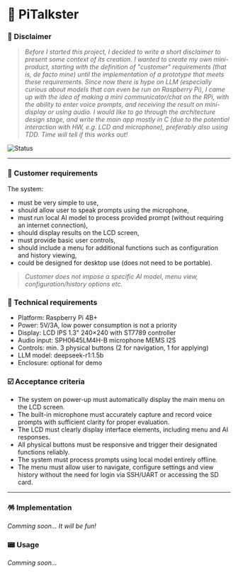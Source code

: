 # 👾 PiTalkster

### 🍿 Disclaimer

> _Before I started this project, I decided to write a short disclaimer to present some context of its creation. I wanted to create my own mini-product, starting with the definition of "customer" requirements (that is, de facto mine) until the implementation of a prototype that meets these requirements. Since now there is hype on LLM (especially curious about models that can even be run on Raspberry Pi), I came up with the idea of making a mini communicator/chat on the RPi, with the ability to enter voice prompts, and receiving the result on mini-display or using audio. I would like to go through the architecture design stage, and write the main app mostly in C (due to the potential interaction with HW, e.g. LCD and microphone), preferably also using TDD. Time will tell if this works out!_

![Status](https://img.shields.io/badge/Project_status-Defining_requirements-blue)

---

### 🦐 Customer requirements

The system: 
- must be very simple to use,
- should allow user to speak prompts using the microphone,
- must run local AI model to process provided prompt (without requiring an internet connection),
- should display results on the LCD screen,
- must provide basic user controls,
- should include a menu for additional functions such as configuration and history viewing,
- could be designed for desktop use (does not need to be portable).

> _Customer does not impose a specific AI model, menu view, configuration/history options etc._

### 💾 Technical requirements

- Platform: Raspberry Pi 4B+
- Power: 5V/3A, low power consumption is not a priority
- Display: LCD IPS 1.3" 240×240 with ST7789 controller
- Audio input: SPH0645LM4H-B microphone MEMS I2S
- Controls: min. 3 physical buttons (2 for navigation, 1 for applying)
- LLM model: deepseek-r1:1.5b
- Enclosure: optional for demo

### ☑️ Acceptance criteria

- The system on power-up must automatically display the main menu on the LCD screen.
- The built-in microphone must accurately capture and record voice prompts with sufficient clarity for proper evaluation.
- The LCD must clearly display interface elements, including menu and AI responses.
- All physical buttons must be responsive and trigger their designated functions reliably.
- The system must process prompts using local model entirely offline.
- The menu must allow user to navigate, configure settings and view history without the need for login via SSH/UART or accessing the SD card.

---

### 🪅 Implementation

*Comming soon... It will be fun!*

### 📟 Usage

*Comming soon...*
